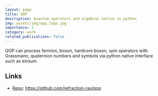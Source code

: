 ```yaml
---
layout: page
title: QOP
description: Quantum operators and algebras native in python
img: assets/img/qop_logo.jpg
importance: 1
category: work
related_publications: false
---
```


QOP can process fermion, boson, hardcore boson, spin operators with Grassmann, quaternion numbers and symbols via python native interface such as einsum.

## Links

- <a href="https://github.com/refraction-ray/qop" target="_blank"><i class="fab fa-github"></i> Repo</a>: https://github.com/refraction-ray/qop

